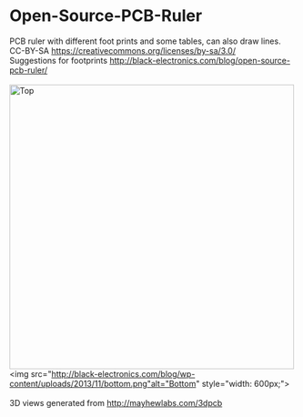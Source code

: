 Open-Source-PCB-Ruler
=====================

PCB ruler with different foot prints and some tables, can also draw lines.
<br>
CC-BY-SA https://creativecommons.org/licenses/by-sa/3.0/
<br>
Suggestions for footprints
<http://black-electronics.com/blog/open-source-pcb-ruler/>
<br>
<br>
<img src="http://black-electronics.com/blog/wp-content/uploads/2013/11/index.png" alt="Top" style="width: 500px;"/>
<img src="http://black-electronics.com/blog/wp-content/uploads/2013/11/bottom.png"alt="Bottom" style="width: 600px;">
<br><br>
3D views generated from <http://mayhewlabs.com/3dpcb>
